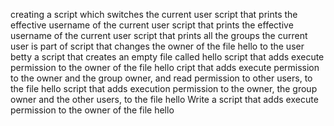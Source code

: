 creating a script which switches the current user
script that prints the effective username of the current user
script that prints the effective username of the current user
script that prints all the groups the current user is part of
script that changes the owner of the file hello to the user betty
 a script that creates an empty file called hello
script that adds execute permission to the owner of the file hello
cript that adds execute permission to the owner and the group owner, and read permission to other users, to the file hello
 script that adds execution permission to the owner, the group owner and the other users, to the file hello
Write a script that adds execute permission to the owner of the file hello
